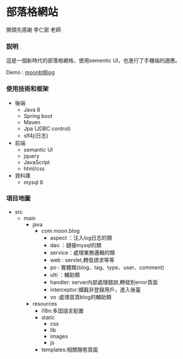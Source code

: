 # 部落格網站
開頭先感謝 李仁密 老師

### 説明
這是一個新時代的部落格網格，使用sementic UI，也進行了手機端的適應。

Demo  : [moonbtBlog](http://54.187.138.200/) 

### 使用技術和框架
* 後端
  - Java 8
  - Spring boot
  - Maven
  - Jpa (JDBC control)
  - slf4j(日志)
* 前端
  - semantic UI
  - jquery
  - JavaScript
  - html/css
* 資料庫
  - mysql 8

### 項目地圖
* src
  - main
    - java
      - com.moon.blog
        - aspect ：注入log日志的類
        - dao    ：鏈接mysql的類
        - service：處理業務邏輯的類
        - web    : servlet,轉發請求等等
        - po     : 實體類(blog、tag、type、user、comment)
        - ulti   ：輔助類
        - handler: server内部處理錯誤,轉發到error頁面
        - interceptor:攔截非登錄用戶，進入後臺
        - vo     :處理首頁blog的輔助類
    - resources
      - i18n:多囯語言配置
      - static
        - css
        - lib
        - images
        - js
      - templates:相關靜態頁面
